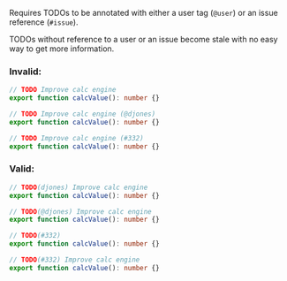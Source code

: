 Requires TODOs to be annotated with either a user tag (`@user`) or an issue
reference (`#issue`).

TODOs without reference to a user or an issue become stale with no easy way to
get more information.

### Invalid:

```typescript
// TODO Improve calc engine
export function calcValue(): number {}
```

```typescript
// TODO Improve calc engine (@djones)
export function calcValue(): number {}
```

```typescript
// TODO Improve calc engine (#332)
export function calcValue(): number {}
```

### Valid:

```typescript
// TODO(djones) Improve calc engine
export function calcValue(): number {}
```

```typescript
// TODO(@djones) Improve calc engine
export function calcValue(): number {}
```

```typescript
// TODO(#332)
export function calcValue(): number {}
```

```typescript
// TODO(#332) Improve calc engine
export function calcValue(): number {}
```

